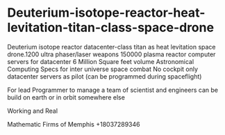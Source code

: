 # Deuterium-isotope-reactor-heat-levitation-titan-class-space-drone
Deuterium isotope reactor datacenter-class titan as heat levitation space drone.1200 ultra phaser/laser weapons 150000 plasma reactor computer servers for  datacenter 6 Million Square feet volume
Astronomical Computing Specs for inter universe space combat
No cockpit only datacenter servers as pilot (can be programmed during spaceflight)

For lead Programmer to manage a team of scientist and engineers
can be build on earth or in orbit somewhere else

Working and Real



Mathematic Firms of Memphis
+18037289346
